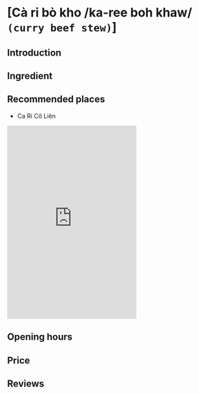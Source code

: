 # [Cà ri bò kho /ka-ree boh khaw/ `(curry beef stew)`]

## Introduction

## Ingredient

## Recommended places

 - Ca Ri Cô Liên
<div class="map-container">
  <iframe src="https://www.google.com/maps/embed?pb=!1m18!1m12!1m3!1d3837.511485326765!2d108.32612837518407!3d15.882252544416318!2m3!1f0!2f0!3f0!3m2!1i1024!2i768!4f13.1!3m3!1m2!1s0x31420e7909746ed9%3A0xfa989b6bf82fc255!2sCary%20Lien!5e0!3m2!1sen!2s!4v1688188192897!5m2!1sen!2s" with="100%" height="450" style="border:0;" allowfullscreen="" loading="lazy" referrerpolicy="no-referrer-when-downgrade"></iframe>
</div>

## Opening hours

## Price

## Reviews
